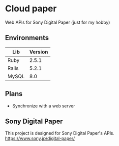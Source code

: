 # Cloud paper
Web APIs for Sony Digital Paper (just for my hobby)

## Environments

Lib   | Version
------|----------
Ruby  | 2.5.1
Rails | 5.2.1
MySQL | 8.0

## Plans
- Synchronize with a web server

## Sony Digital Paper
This project is designed for Sony Digital Paper's APIs.
https://www.sony.jp/digital-paper/